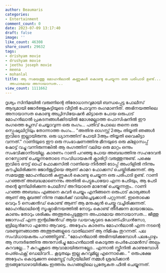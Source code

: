 ```yaml
---
author: Beaumaris
categories:
- Entertainment
comment_count: 0
date: 2023-07-09 13:17:40
draft: false
image: ''
like_count: 46308
share_count: 29632
tags:
- drishyam movie
- drushyam movie
- jeethu joseph movie
- meena
- mohanlal
title: ആ സമയത്തു മോഹൻലാൽ കണ്ണുകൾ കൊണ്ടു ചെയ്യുന്ന ഒരു പരിപാടി ഉണ്ട്.... ശരിക്കും അത്ഭുതപ്പെടുത്തുന്ന
  അപാരമായ അനായാസത...
view_count: 1111662
---
```


ദൃശ്യം സിനിമയിൽ വരുണിന്റെ തിരോധാനവുമായി ബന്ധപ്പെട്ട പോലീസ് ആദ്യമായി ജോർജ്ജുകുട്ടിയുടെ വീട്ടിൽ പോവുന്ന രംഗമാണിത്. അഭിനയത്തിലെ അനായാസത കൊണ്ടു അപ്രിസിയേഷൻ കിട്ടാതെ പോയ ഒരുപാട് മോഹൻലാൽ പ്രകടനങ്ങൾക്കിടയിൽ മോശമല്ലാത്ത പൊസിഷനിൽ ഈ രംഗത്തെ പ്ലേസ് ചെയ്യാവുന്ന ഒരു രംഗം... പതിവ് പോലെ തന്നെ ഒരു സ്പെഷ്യലിറ്റിയും തോന്നാത്ത രംഗം... "അതിനു ഓഗസ്റ്റ് 2ആം തിയ്യതി ഞങ്ങൾ ഇവിടെ ഇല്ലായിരുന്നു. ഒരു ധ്യാനത്തിന് പോയി 3ആം തിയ്യതി വൈകീട്ടാ വന്നത്." റാണിയുടെ ഈ ഒരു സംഭാഷണത്തിനു മീനയുടെ ഒരു ക്ളോസപ്പ് ഷോട്ട് വച്ചു വന്നിരുന്നങ്കിൽ ആ രംഗത്തിന് വലിയ ഒരു മാറ്റം ഒന്നും സംഭവിക്കാനിടയില്ല. കാരണം റാണി പറഞ്ഞു പോയ അബദ്ധത്തിനു സഹദേവൻ റെസ്പോണ്ട് ചെയ്യുന്നതോടെ സംവിധായകൻ ക്ലാരിറ്റി വരുത്തുന്നുണ്ട്. പക്ഷെ ഇവിടെ ഔട്ട് ഓഫ് ഫോക്കസിൽ റാണിയെ നിർത്തി ടോപ്പ് അംഗിളിൽ നിന്നും കൗച്ചിലിരിക്കുന്ന ജോർജൂട്ടിയെ ആണ് കാമറ ഫോക്കസ് ചെയ്തിരിക്കുന്നത്. [](https://cdn.boolokam.com/articles/2023/07/GEG.jpg)ആ സമയത്തു മോഹൻലാൽ കണ്ണുകൾ കൊണ്ടു ചെയ്യുന്ന ഒരു പരിപാടി ഉണ്ട്. റാണി പറഞ്ഞത് അബദ്ധമാണെന്നും അതിൽ പെട്ടുപോയോ എന്ന പേടിയും, ആ പേടി തന്റെ മുന്നിലിരിക്കുന്ന പോലീസ് അറിയാതെ മാനേജ് ചെയ്യുന്നതും.. റാണി പറഞ്ഞ അബദ്ധം എങ്ങനെ കവർ ചെയ്യും എനിങ്ങനെ ഒരുപാട് കാര്യങ്ങൾ ആണ് ആ മുഖത്ത് നിന്നു നമ്മൾക്ക് വായിച്ചെടുക്കാൻ പറ്റുന്നത്. ഇതൊക്കെ വെറും 5 സെക്കൻഡ് കൊണ്ട് ആണ് ആ മനുഷ്യൻ ചെയ്തു വച്ചിരിക്കുന്നത്. മോഹൻലാലിന്റെ സൂഷ്മാഭിനയത്തിൽ നോട്ടം കൊണ്ട് തീർക്കുന്ന മായാജാലം. കാണും തോറും ശരിക്കും അത്ഭുതപ്പെടുത്തുന്ന അപാരമായ അനായാസത... ജീത്തു ജോസഫ് എന്ന ഇന്റലിജൻഡ് ആയ ഡയറക്ടറുടെ കോണ്ഫിഡൻസോ, ബ്രില്യൻസോ എന്തോ ആവട്ടെ.. അദ്ദേഹം കാരണം മോഹൻലാൽ എന്ന നടന്റെ വരണ്ടുണങ്ങാത്ത അത്ഭുതങ്ങളുടെ വാതിലാണ് ആ നിമിഷം തുറന്നത്. പല സംവിധായകരും പറഞ്ഞിട്ടുണ്ട്.. "മോഹൻലാൽ അഭിനയിക്കുമ്പോൾ പലപ്പോഴും ആ സന്ദർഭത്തിനു അനുസരിച്ചു മോഹൻലാൽ കൊടുത്ത പെർഫോമൻസ് അല്പം കുറവല്ലേ... ? കുറച്ചുകൂടെ ആവാമായിരുന്നല്ലോ.. എന്നാൽ സ്ക്രീനിൽ കാണുമ്പോൾ പെര്ഫെക്റ്റ് ഡെലിവറി... കൂടുതലും ഇല്ല കുറവുമില്ല എന്നൊക്കെ.. " ഒരുപക്ഷേ അദ്ദേഹം കൊടുക്കുന്ന മൈന്യുട്ട് ഡീറ്റയിലിങ് നമ്മൾ ശ്രദ്ധിക്കാൻ തുടങ്ങുമ്പോഴായിരിക്കും ഇത്തരം രംഗങ്ങളിലെ പ്രത്യേകത ഫീൽ ചെയ്യുന്നത്.